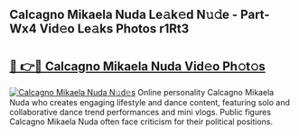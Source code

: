 ## Calcagno Mikaela Nuda Le𝚊k𝚎d N𝚞𝚍e - Part-Wx4 Vid𝚎o Le𝚊ks Photos r1Rt3

# <h2><a href="http://fbdg06.evod.top/?m=Calcagno+Mikaela+Nuda">🔗 👉🔴 Calcagno Mikaela Nuda Vid𝚎o Ph𝚘t𝚘s</a></h2>

[![Calcagno Mikaela Nuda N𝚞d𝚎s](https://i.imgur.com/8V9OHl7.gif)](http://fbdg06.evod.top/?m=Calcagno+Mikaela+Nuda)
Online personality Calcagno Mikaela Nuda who creates engaging lifestyle and dance content, featuring solo and collaborative dance trend performances and mini vlogs. Public figures Calcagno Mikaela Nuda often face criticism for their political positions. 
